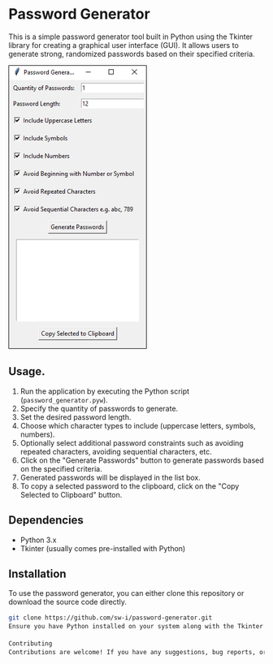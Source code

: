 # Password Generator

This is a simple password generator tool built in Python using the Tkinter library for creating a graphical user interface (GUI). It allows users to generate strong, randomized passwords based on their specified criteria.

![Password Generator GUI](https://github.com/sw-i/PasswordGenerator/blob/main/gui.PNG?raw=true)

## Usage.

1. Run the application by executing the Python script (`password_generator.pyw`).
2. Specify the quantity of passwords to generate.
3. Set the desired password length.
4. Choose which character types to include (uppercase letters, symbols, numbers).
5. Optionally select additional password constraints such as avoiding repeated characters, avoiding sequential characters, etc.
6. Click on the "Generate Passwords" button to generate passwords based on the specified criteria.
7. Generated passwords will be displayed in the list box.
8. To copy a selected password to the clipboard, click on the "Copy Selected to Clipboard" button.

## Dependencies

- Python 3.x
- Tkinter (usually comes pre-installed with Python)

## Installation

To use the password generator, you can either clone this repository or download the source code directly.

```bash
git clone https://github.com/sw-i/password-generator.git
Ensure you have Python installed on your system along with the Tkinter library.

Contributing
Contributions are welcome! If you have any suggestions, bug reports, or feature requests, please open an issue or submit a pull request.
